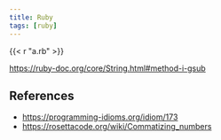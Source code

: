 ```yaml
---
title: Ruby
tags: [ruby]
---
```


{{< r "a.rb" >}}

<https://ruby-doc.org/core/String.html#method-i-gsub>

## References

- <https://programming-idioms.org/idiom/173>
- <https://rosettacode.org/wiki/Commatizing_numbers>
